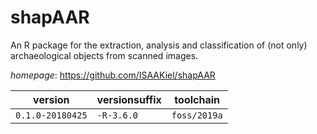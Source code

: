 # shapAAR

An R package for the extraction, analysis and classification of (not only) archaeological objects  from scanned images.

*homepage*: <https://github.com/ISAAKiel/shapAAR>

version | versionsuffix | toolchain
--------|---------------|----------
``0.1.0-20180425`` | ``-R-3.6.0`` | ``foss/2019a``
